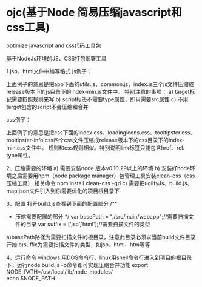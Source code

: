 ojc(基于Node 简易压缩javascript和css工具)
===

optimize javascript and css代码工具包

基于NodeJs环境的JS、CSS打包部署工具

1.jsp、html文件中编写格式
js例子：
<!-- target="/resources/release/js/index-min.js" {{{ -->
<script src="/resources/front/js/app/utils.js"></script>
<script src="/resources/front/js/app/common.js"></script>
<script src="/resources/front/js/app/index.js"></script>
<!-- }}} -->
上面例子的意思是把app下面的utils.js、common.js、index.js三个js文件压缩成release版本下的js目录下的index-min.js文件中。
特别注意的事项：
a) target标记需要按照规则来写
b) script标签不需要type属性，即只需要src属性
c) 不用target包含的script不会压缩和合并

css例子：
<!-- target="/resources/release/css/index-min.css" {{{ -->
<link href="/resources/front/css/index.css" rel="stylesheet" type="text/css"/>
<link href="/resources/front/css/loadingicons.css" rel="stylesheet" type="text/css"/>
<link href="/resources/front/js/plugin/tooltipster/css/tooltipster.css" rel="stylesheet" type="text/css"/>
<link href="/resources/front/js/plugin/tooltipster/css/themes/tooltipster-info.css" rel="stylesheet" type="text/css"/>
<!-- }}} -->
上面例子的意思是把css下面的index.css、loadingicons.css、tooltipster.css、tooltipster-info.css四个css文件压缩成release版本下的css目录下的index-min.css文件中。
规则和css规则相似。特别说明link标签只能包含href、rel、type属性。

2、压缩需要的环境
a) 需要安装node 版本v0.10.29以上的环境
b) 安装好node环境之后需要用npm（node package manager）包管理工具安装clean-css（css压缩工具）
   相关命令 npm install clean-css -gd
c) 需要把uglifyJs、build.js、map.json文件引入到你需要优化的项目根目录下

3、配置
打开build.js查看到下面的配置部分
/**
* 压缩需要配置的部分
*/
var basePath = "./src/main/webapp";//需要扫描文件的目录
var suffix = ['jsp','html'];//需要扫描文件的类型

a)basePath路径为需要扫描文件的根目录，注意此目录必须以当前build文件目录开始
b)suffix为需要扫描文件的类型，如jsp、html、htm等等

4、运行命令
windows 用DOS命令行、linux用shell命令行进入到项目的根目录下，运行node build.js -o命令即可实现压缩合并功能
export NODE_PATH=/usr/local/lib/node_modules/  
echo $NODE_PATH


